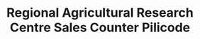 ---
title: "Regional Agricultural Research Centre Sales Counter Pilicode"
url: /kalikkadavu/regional-agricultural-research-centre-sales-counter-pilicode/
shop: shop
---